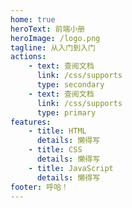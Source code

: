 ```yaml
---
home: true
heroText: 前端小册
heroImage: /logo.png
tagline: 从入门到入门
actions: 
    - text: 查阅文档
      link: /css/supports
      type: secondary
    - text: 查阅文档
      link: /css/supports
      type: primary
features:
    - title: HTML
      details: 懒得写
    - title: CSS
      details: 懒得写
    - title: JavaScript
      details: 懒得写
footer: 呼哈！
---
```

